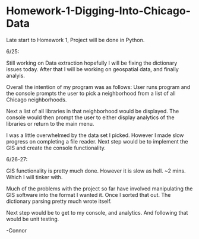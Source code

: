 # Homework-1-Digging-Into-Chicago-Data
Late start to Homework 1,  Project will be done in Python.

6/25:

Still working on Data extraction hopefully I will be fixing the 
dictionary issues today. After that I will be working on geospatial data, and finally analyis.

Overall the intention of my program was as follows:
User runs program and the console prompts the user to pick a neighborhood from a list of all Chicago neighborhoods.

Next a list of all libraries in that neighborhood would be displayed.  The console would then prompt the user to either display
analytics of the libraries or return to the main menu.

I was a little overwhelmed by the data set I picked.  However I made slow progress on completing a file reader. Next step would be to
implement the GIS and create the console functionality.

6/26-27:

GIS functionality is pretty much done. However it is slow as hell. ~2 mins.  Which I will tinker with. 

Much of the problems with the project so far have involved manipulating the GIS software into the format I wanted it.  Once I sorted that out. The dictionary parsing pretty much wrote itself. 

Next step would be to get to my console, and analytics.  And following that would be unit testing. 

-Connor

